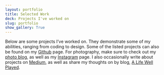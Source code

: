 ```yaml
---
layout: portfolio
title: Selected Work
deck: Projects I've worked on
slug: portfolio
show_gallery: True
---
```


Below are some projects I’ve worked on. They demonstrate some of my abilities, ranging from coding to design. Some of the listed projects can also be found on my [Github](https://github.com/underlost/) page. For photography, make sure to check out my [photo blog](http://tyler.camera/), as well as my [Instagram](https://www.instagram.com/underlost/) page. I also occasionally write about projects on [Medium](https://medium.com/@underlost), as well as share my thoughts on by blog, [A Life Well Played](http://alifewellplayed.com).
